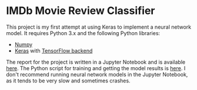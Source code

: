 # IMDb Movie Review Classifier

This project is my first attempt at using Keras to implement a neural network model.  It requires Python 3.x and the following Python libraries:

- [Numpy](http://www.numpy.org/)
- [Keras](https://keras.io/) with [TensorFlow backend](https://keras.io/backend/)

The report for the project is written in a Jupyter Notebook and is available [here](https://github.com/marty-vanhoof/IMdb_Movie_Review_Classifier/blob/master/classifying_reviews_with_keras.ipynb).  The Python script for training and getting the model results is [here](https://github.com/marty-vanhoof/IMdb_Movie_Review_Classifier/blob/master/imdb_models.py).  I don't recommend running neural network models in the Jupyter Notebook, as it tends to be very slow and sometimes crashes.
